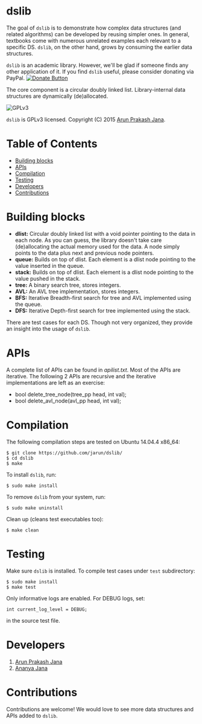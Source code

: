 # dslib
The goal of `dslib` is to demonstrate how complex data structures (and related algorithms) can be developed by reusing simpler ones. In general, textbooks come with numerous unrelated examples each relevant to a specific DS. `dslib`, on the other hand, grows by consuming the earlier data structures.

`dslib` is an academic library. However, we'll be glad if someone finds any other application of it. If you find `dslib` useful, please consider donating via PayPal.
[![Donate Button](https://img.shields.io/badge/paypal-donate-orange.svg)](https://www.paypal.com/cgi-bin/webscr?cmd=_s-xclick&hosted_button_id=RMLTQ76JSXJ4Q)

The core component is a circular doubly linked list. Library-internal data structures are dynamically (de)allocated.

![GPLv3](https://upload.wikimedia.org/wikipedia/commons/thumb/9/93/GPLv3_Logo.svg/200px-GPLv3_Logo.svg.png)

`dslib` is GPLv3 licensed. Copyright (C) 2015 [Arun Prakash Jana](mailto:engineerarun@gmail.com).

# Table of Contents
- [Building blocks](#building-blocks)
- [APIs](#apis)
- [Compilation](#compilation)
- [Testing](#testing)
- [Developers](#developers)
- [Contributions](#contributions)

# Building blocks
- **dlist:** Circular doubly linked list with a void pointer pointing to the data in each node. As you can guess, the library doesn't take care (de)allocating the actual memory used for the data. A node simply points to the data plus next and previous node pointers.
- **queue:** Builds on top of dlist. Each element is a dlist node pointing to the value inserted in the queue.
- **stack:** Builds on top of dlist. Each element is a dlist node pointing to the value pushed in the stack.
- **tree:** A binary search tree, stores integers.
- **AVL:** An AVL tree implementation, stores integers.
- **BFS:** Iterative Breadth-first search for tree and AVL implemented using the queue.
- **DFS:** Iterative Depth-first search for tree implemented using the stack.

There are test cases for each DS. Though not very organized, they provide an insight into the usage of `dslib`.

# APIs
A complete list of APIs can be found in *apilist.txt*. Most of the APIs are iterative.
The following 2 APIs are recursive and the iterative implementations are left as an exercise:
- bool delete_tree_node(tree_pp head, int val);
- bool delete_avl_node(avl_pp head, int val);

# Compilation
The following compilation steps are tested on Ubuntu 14.04.4 x86_64:

    $ git clone https://github.com/jarun/dslib/
    $ cd dslib
    $ make

To install `dslib`, run:

    $ sudo make install

To remove `dslib` from your system, run:

    $ sudo make uninstall

Clean up (cleans test executables too):

    $ make clean

# Testing
Make sure `dslib` is installed. To compile test cases under `test` subdirectory:

    $ sudo make install
    $ make test

Only informative logs are enabled. For DEBUG logs, set:

    int current_log_level = DEBUG;

in the source test file.

# Developers
1. [Arun Prakash Jana](mailto:engineerarun@gmail.com)  
2. [Ananya Jana](mailto:ananya.jana@gmail.com)

# Contributions
Contributions are welcome! We would love to see more data structures and APIs added to `dslib`.
